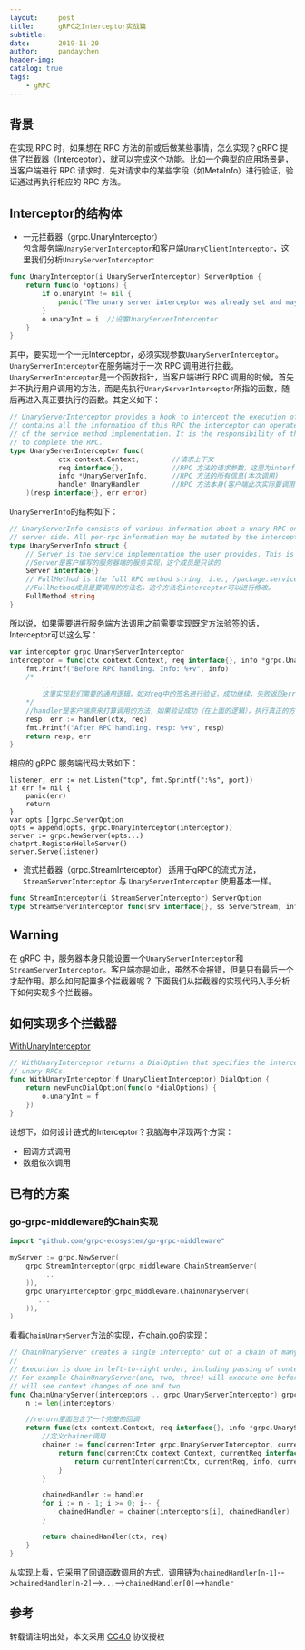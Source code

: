 ```yaml
---
layout:     post
title:      gRPC之Interceptor实战篇
subtitle:   
date:       2019-11-20
author:     pandaychen
header-img: 
catalog: true
tags:
    - gRPC
---
```


##  背景
在实现 RPC 时，如果想在 RPC 方法的前或后做某些事情，怎么实现？gRPC 提供了拦截器（Interceptor），就可以完成这个功能。比如一个典型的应用场景是，当客户端进行 RPC 请求时，先对请求中的某些字段（如MetaInfo）进行验证，验证通过再执行相应的 RPC 方法。

##  Interceptor的结构体
-   一元拦截器（grpc.UnaryInterceptor）<br>
包含服务端`UnaryServerInterceptor`和客户端`UnaryClientInterceptor`，这里我们分析`UnaryServerInterceptor`:
```go
func UnaryInterceptor(i UnaryServerInterceptor) ServerOption {
    return func(o *options) {
        if o.unaryInt != nil {
            panic("The unary server interceptor was already set and may not be reset.")
        }
        o.unaryInt = i  //设置UnaryServerInterceptor
    }
}
```
其中，要实现一个一元Interceptor，必须实现参数`UnaryServerInterceptor`。`UnaryServerInterceptor`在服务端对于一次 RPC 调用进行拦截。`UnaryServerInterceptor`是一个函数指针，当客户端进行 RPC 调用的时候，首先并不执行用户调用的方法，而是先执行`UnaryServerInterceptor`所指的函数，随后再进入真正要执行的函数。其定义如下：
```go
// UnaryServerInterceptor provides a hook to intercept the execution of a unary RPC on the server. info
// contains all the information of this RPC the interceptor can operate on. And handler is the wrapper
// of the service method implementation. It is the responsibility of the interceptor to invoke handler
// to complete the RPC.
type UnaryServerInterceptor func(
            ctx context.Context,        //请求上下文
            req interface{},            //RPC 方法的请求参数，这里为interface{}
            info *UnaryServerInfo,      //RPC 方法的所有信息(本次调用)
            handler UnaryHandler        //RPC 方法本身(客户端此次实际要调用的函数)
    )(resp interface{}, err error)
```
`UnaryServerInfo`的结构如下：
```go
// UnaryServerInfo consists of various information about a unary RPC on
// server side. All per-rpc information may be mutated by the interceptor.
type UnaryServerInfo struct {
    // Server is the service implementation the user provides. This is read-only.
    //Server是客户编写的服务器端的服务实现，这个成员是只读的
	Server interface{}
    // FullMethod is the full RPC method string, i.e., /package.service/method.
    //FullMethod成员是要调用的方法名，这个方法名interceptor可以进行修改。
	FullMethod string
}
```
所以说，如果需要进行服务端方法调用之前需要实现既定方法验签的话，Interceptor可以这么写：
```go
var interceptor grpc.UnaryServerInterceptor
interceptor = func(ctx context.Context, req interface{}, info *grpc.UnaryServerInfo, handler grpc.UnaryHandler) (resp interface{}, err error) {
    fmt.Printf("Before RPC handling. Info: %+v", info)
    /*
        ...
        这里实现我们需要的通用逻辑，如对req中的签名进行验证，成功继续，失败返回error
    */
    //handler是客户端原来打算调用的方法，如果验证成功（在上面的逻辑），执行真正的方法
	resp, err := handler(ctx, req)
	fmt.Printf("After RPC handling. resp: %+v", resp)
    return resp, err
}
```
相应的 gRPC 服务端代码大致如下：
``` golang
listener, err := net.Listen("tcp", fmt.Sprintf(":%s", port))
if err != nil {
    panic(err)
    return
}
var opts []grpc.ServerOption
opts = append(opts, grpc.UnaryInterceptor(interceptor))
server := grpc.NewServer(opts...)
chatprt.RegisterHelloServer()
server.Serve(listener)
```

-   流式拦截器（grpc.StreamInterceptor）
适用于gRPC的流式方法，`StreamServerInterceptor` 与 `UnaryServerInterceptor` 使用基本一样。
```go
func StreamInterceptor(i StreamServerInterceptor) ServerOption
type StreamServerInterceptor func(srv interface{}, ss ServerStream, info *StreamServerInfo, handler StreamHandler) error
```

##  Warning
在 gRPC 中，服务器本身只能设置一个`UnaryServerInterceptor`和 `StreamServerInterceptor`。客户端亦是如此，虽然不会报错，但是只有最后一个才起作用。那么如何配置多个拦截器呢？ 下面我们从拦截器的实现代码入手分析下如何实现多个拦截器。


##  如何实现多个拦截器
[WithUnaryInterceptor](https://godoc.org/google.golang.org/grpc#WithUnaryInterceptor)
```go
// WithUnaryInterceptor returns a DialOption that specifies the interceptor for
// unary RPCs.
func WithUnaryInterceptor(f UnaryClientInterceptor) DialOption {
	return newFuncDialOption(func(o *dialOptions) {
		o.unaryInt = f
	})
}
```
设想下，如何设计链式的Interceptor？我脑海中浮现两个方案：
-   回调方式调用
-   数组依次调用

##  已有的方案

### go-grpc-middleware的Chain实现
```go
import "github.com/grpc-ecosystem/go-grpc-middleware"

myServer := grpc.NewServer(
    grpc.StreamInterceptor(grpc_middleware.ChainStreamServer(
        ...
    )),
    grpc.UnaryInterceptor(grpc_middleware.ChainUnaryServer(
       ...
    )),
)
```
看看`ChainUnaryServer`方法的实现，在[chain.go](https://github.com/grpc-ecosystem/go-grpc-middleware/blob/master/chain.go)的实现：
```go
// ChainUnaryServer creates a single interceptor out of a chain of many interceptors.
//
// Execution is done in left-to-right order, including passing of context.
// For example ChainUnaryServer(one, two, three) will execute one before two before three, and three
// will see context changes of one and two.
func ChainUnaryServer(interceptors ...grpc.UnaryServerInterceptor) grpc.UnaryServerInterceptor {
	n := len(interceptors)

    //return里面包含了一个完整的回调
	return func(ctx context.Context, req interface{}, info *grpc.UnaryServerInfo, handler grpc.UnaryHandler) (interface{}, error) {
        //定义chainer调用
		chainer := func(currentInter grpc.UnaryServerInterceptor, currentHandler grpc.UnaryHandler) grpc.UnaryHandler {
			return func(currentCtx context.Context, currentReq interface{}) (interface{}, error) {
				return currentInter(currentCtx, currentReq, info, currentHandler)
			}
		}

		chainedHandler := handler
		for i := n - 1; i >= 0; i-- {
			chainedHandler = chainer(interceptors[i], chainedHandler)
		}

		return chainedHandler(ctx, req)
	}
}
```
从实现上看，它采用了回调函数调用的方式，调用链为`chainedHandler[n-1]`-->`chainedHandler[n-2]`-->`...`-->`chainedHandler[0]`-->`handler`

##  参考

转载请注明出处，本文采用 [CC4.0](http://creativecommons.org/licenses/by-nc-nd/4.0/) 协议授权